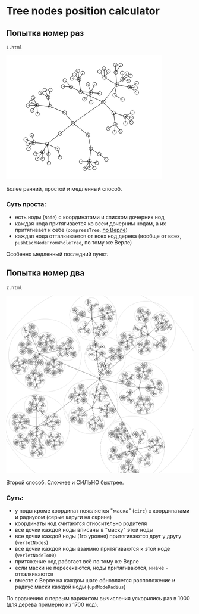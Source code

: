 Tree nodes position calculator
==============================

## Попытка номер раз

`1.html`

![First version](https://raw.githubusercontent.com/3bl3gamer/tree-pos/master/img/1.png "First version")

Более ранний, простой и медленный способ.

### Суть проста:

 * есть ноды (`Node`) с координатами и списком дочерних нод
 * каждая нода притягивается ко всем дочерним нодам, а их притягивает к себе (`compressTree`, [по Верле](http://ru.wikipedia.org/wiki/%D0%98%D0%BD%D1%82%D0%B5%D0%B3%D1%80%D0%B8%D1%80%D0%BE%D0%B2%D0%B0%D0%BD%D0%B8%D0%B5_%D0%92%D0%B5%D1%80%D0%BB%D0%B5))
 * каждая нода отталкивается от всех нод дерева (вообще от всех, `pushEachNodeFromWholeTree`, по тому же Верле)

Особенно медленный последний пункт.


## Попытка номер два

`2.html`

![Second version](https://raw.githubusercontent.com/3bl3gamer/tree-pos/master/img/2.png "Second version")

Второй способ. Сложнее и СИЛЬНО быстрее.

### Суть:

 * у ноды кроме координат появляется "маска" (`circ`) с координатами и радиусом (серые каруги на скрине)
 * координаты нод считаются относительно родителя
 * все дочки каждой ноды вписаны в "маску" этой ноды
 * все дочки каждой ноды (1го уровня) притягиваются друг у другу (`verletNodes`)
 * все дочки каждой ноды взаимно притягиваются к этой ноде (`verletNodeTo00`)
 * притяжение нод работает всё по тому же Верле
 * если маски не пересекаются, ноды притягиваются, иначе - отталкиваются
 * вместе с Верле на каждом шаге обновляется расположение и радиус маски каждой ноды (`updNodeRadius`)

По сравнению с первым вариантом вычисления ускорились раз в 1000 (для дерева примерно из 1700 нод).
